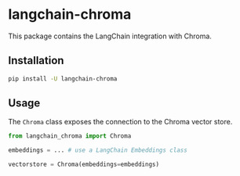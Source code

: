 # langchain-chroma

This package contains the LangChain integration with Chroma.

## Installation

```bash
pip install -U langchain-chroma
```

## Usage

The `Chroma` class exposes the connection to the Chroma vector store.

```python
from langchain_chroma import Chroma

embeddings = ... # use a LangChain Embeddings class

vectorstore = Chroma(embeddings=embeddings)
```
